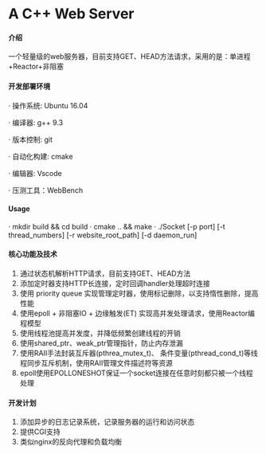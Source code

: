 # A C++  Web Server

#### 介绍
一个轻量级的web服务器，目前支持GET、HEAD方法请求，采用的是：单进程+Reactor+非阻塞

#### 开发部署环境
· 操作系统: Ubuntu 16.04

· 编译器: g++ 9.3

· 版本控制: git

· 自动化构建: cmake

· 编辑器: Vscode

· 压测工具：WebBench


#### Usage

·  mkdir build && cd build
·  cmake .. && make
·  ./Socket [-p port] [-t thread_numbers]  [-r website_root_path] [-d daemon_run]

#### 核心功能及技术

1.  通过状态机解析HTTP请求，目前支持GET、HEAD方法
2.  添加定时器支持HTTP长连接，定时回调handler处理超时连接
3.  使用 priority queue 实现管理定时器，使用标记删除，以支持惰性删除，提高性能
4.  使用epoll + 非阻塞IO + 边缘触发(ET) 实现高并发处理请求，使用Reactor编程模型
5.  使用线程池提高并发度，并降低频繁创建线程的开销
6.  使用shared_ptr、weak_ptr管理指针，防止内存泄漏
7.  使用RAII手法封装互斥器(pthrea_mutex_t)、 条件变量(pthread_cond_t)等线程同步互斥机制，使用RAII管理文件描述符等资源
8.  epoll使用EPOLLONESHOT保证一个socket连接在任意时刻都只被一个线程处理
#### 开发计划

1.  添加异步的日志记录系统，记录服务器的运行和访问状态
2.  提供CGI支持
3.  类似nginx的反向代理和负载均衡
